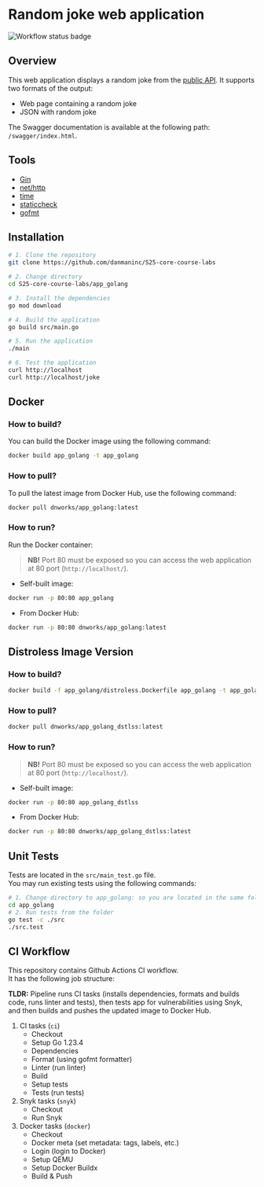 # Random joke web application

![Workflow status badge](https://github.com/danmaninc/S25-core-course-labs/actions/workflows/app_golang.yml/badge.svg)

## Overview

This web application displays a random joke from the [public API](https://jokeapi.dev/). It supports two formats of the output:

- Web page containing a random joke
- JSON with random joke

The Swagger documentation is available at the following path: `/swagger/index.html`.

## Tools

- [Gin](https://github.com/gin-gonic/gin)
- [net/http](https://pkg.go.dev/net/http)
- [time](https://pkg.go.dev/time)
- [staticcheck](https://staticcheck.dev/)
- [gofmt](https://pkg.go.dev/cmd/gofmt)

## Installation

```bash
# 1. Clone the repository
git clone https://github.com/danmaninc/S25-core-course-labs

# 2. Change directory
cd S25-core-course-labs/app_golang

# 3. Install the dependencies
go mod download

# 4. Build the application
go build src/main.go

# 5. Run the application
./main

# 6. Test the application
curl http://localhost
curl http://localhost/joke
```

## Docker

### How to build?

You can build the Docker image using the following command:

```bash
docker build app_golang -t app_golang
```

### How to pull?

To pull the latest image from Docker Hub, use the following command:

```bash
docker pull dnworks/app_golang:latest
```

### How to run?

Run the Docker container:

> **NB!** Port 80 must be exposed so you can access the web application at 80 port (`http://localhost/`).

- Self-built image:

```bash
docker run -p 80:80 app_golang
```

- From Docker Hub:

```bash
docker run -p 80:80 dnworks/app_golang:latest
```

## Distroless Image Version

### How to build?

```bash
docker build -f app_golang/distroless.Dockerfile app_golang -t app_golang_dstlss
```

### How to pull?

```bash
docker pull dnworks/app_golang_dstlss:latest
```

### How to run?

> **NB!** Port 80 must be exposed so you can access the web application at 80 port (`http://localhost/`).

- Self-built image:

```bash
docker run -p 80:80 app_golang_dstlss
```

- From Docker Hub:

```bash
docker run -p 80:80 dnworks/app_golang_dstlss:latest
```

## Unit Tests

Tests are located in the `src/main_test.go` file. \
You may run existing tests using the following commands:

```bash
# 1. Change directory to app_golang: so you are located in the same folder as `src`
cd app_golang
# 2. Run tests from the folder
go test -c ./src
./src.test
```

## CI Workflow

This repository contains Github Actions CI workflow. \
It has the following job structure:

**TLDR:** Pipeline runs CI tasks (installs dependencies, formats and builds code, runs linter and tests), then tests app for vulnerabilities using Snyk, and then builds and pushes the updated image to Docker Hub.

1. CI tasks (`ci`)
   - Checkout
   - Setup Go 1.23.4
   - Dependencies
   - Format (using gofmt formatter)
   - Linter (run linter)
   - Build
   - Setup tests
   - Tests (run tests)
2. Snyk tasks (`snyk`)
   - Checkout
   - Run Snyk
3. Docker tasks (`docker`)
   - Checkout
   - Docker meta (set metadata: tags, labels, etc.)
   - Login (login to Docker)
   - Setup QEMU
   - Setup Docker Buildx
   - Build & Push
